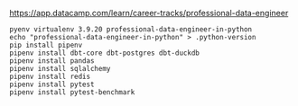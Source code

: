 https://app.datacamp.com/learn/career-tracks/professional-data-engineer

```
pyenv virtualenv 3.9.20 professional-data-engineer-in-python
echo "professional-data-engineer-in-python" > .python-version
pip install pipenv
pipenv install dbt-core dbt-postgres dbt-duckdb
pipenv install pandas
pipenv install sqlalchemy
pipenv install redis
pipenv install pytest
pipenv install pytest-benchmark
```